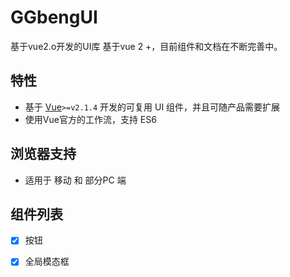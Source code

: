 # GGbengUI
基于vue2.o开发的UI库
基于vue 2 +，目前组件和文档在不断完善中。

## 特性

- 基于 [Vue](http://vuejs.org/)`>=v2.1.4` 开发的可复用 UI 组件，并且可随产品需要扩展
- 使用Vue官方的工作流，支持 ES6

## 浏览器支持

- 适用于 移动 和 部分PC 端

## 组件列表
- [x] 按钮
- [x] 全局模态框




